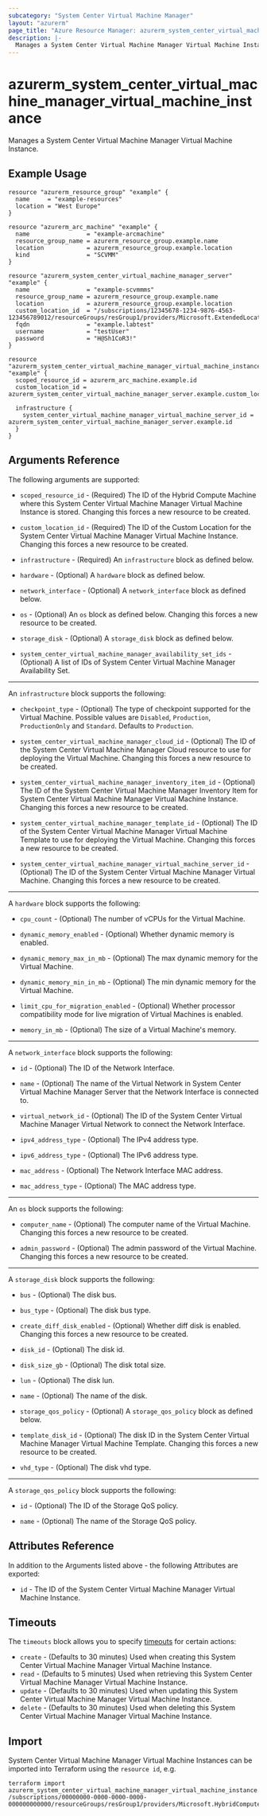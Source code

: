 ```yaml
---
subcategory: "System Center Virtual Machine Manager"
layout: "azurerm"
page_title: "Azure Resource Manager: azurerm_system_center_virtual_machine_manager_virtual_machine_instance"
description: |-
  Manages a System Center Virtual Machine Manager Virtual Machine Instance.
---
```


# azurerm_system_center_virtual_machine_manager_virtual_machine_instance

Manages a System Center Virtual Machine Manager Virtual Machine Instance.

## Example Usage

```hcl
resource "azurerm_resource_group" "example" {
  name     = "example-resources"
  location = "West Europe"
}

resource "azurerm_arc_machine" "example" {
  name                = "example-arcmachine"
  resource_group_name = azurerm_resource_group.example.name
  location            = azurerm_resource_group.example.location
  kind                = "SCVMM"
}

resource "azurerm_system_center_virtual_machine_manager_server" "example" {
  name                = "example-scvmmms"
  resource_group_name = azurerm_resource_group.example.name
  location            = azurerm_resource_group.example.location
  custom_location_id  = "/subscriptions/12345678-1234-9876-4563-123456789012/resourceGroups/resGroup1/providers/Microsoft.ExtendedLocation/customLocations/customLocation1"
  fqdn                = "example.labtest"
  username            = "testUser"
  password            = "H@Sh1CoR3!"
}

resource "azurerm_system_center_virtual_machine_manager_virtual_machine_instance" "example" {
  scoped_resource_id = azurerm_arc_machine.example.id
  custom_location_id = azurerm_system_center_virtual_machine_manager_server.example.custom_location_id

  infrastructure {
    system_center_virtual_machine_manager_virtual_machine_server_id = azurerm_system_center_virtual_machine_manager_server.example.id
  }
}
```

## Arguments Reference

The following arguments are supported:

* `scoped_resource_id` - (Required) The ID of the Hybrid Compute Machine where this System Center Virtual Machine Manager Virtual Machine Instance is stored. Changing this forces a new resource to be created.

* `custom_location_id` - (Required) The ID of the Custom Location for the System Center Virtual Machine Manager Virtual Machine Instance. Changing this forces a new resource to be created.

* `infrastructure` - (Required) An `infrastructure` block as defined below.

* `hardware` - (Optional) A `hardware` block as defined below.

* `network_interface` - (Optional) A `network_interface` block as defined below.

* `os` - (Optional) An `os` block as defined below. Changing this forces a new resource to be created.

* `storage_disk` - (Optional) A `storage_disk` block as defined below.

* `system_center_virtual_machine_manager_availability_set_ids` - (Optional) A list of IDs of System Center Virtual Machine Manager Availability Set.

---

An `infrastructure` block supports the following:

* `checkpoint_type` - (Optional) The type of checkpoint supported for the Virtual Machine. Possible values are `Disabled`, `Production`, `ProductionOnly` and `Standard`. Defaults to `Production`.

* `system_center_virtual_machine_manager_cloud_id` - (Optional) The ID of the System Center Virtual Machine Manager Cloud resource to use for deploying the Virtual Machine. Changing this forces a new resource to be created.

* `system_center_virtual_machine_manager_inventory_item_id` - (Optional) The ID of the System Center Virtual Machine Manager Inventory Item for System Center Virtual Machine Manager Virtual Machine Instance. Changing this forces a new resource to be created.

* `system_center_virtual_machine_manager_template_id` - (Optional) The ID of the System Center Virtual Machine Manager Virtual Machine Template to use for deploying the Virtual Machine. Changing this forces a new resource to be created.

* `system_center_virtual_machine_manager_virtual_machine_server_id` - (Optional) The ID of the System Center Virtual Machine Manager Virtual Machine. Changing this forces a new resource to be created.

---

A `hardware` block supports the following:

* `cpu_count` - (Optional) The number of vCPUs for the Virtual Machine.

* `dynamic_memory_enabled` - (Optional) Whether dynamic memory is enabled.

* `dynamic_memory_max_in_mb` - (Optional) The max dynamic memory for the Virtual Machine.

* `dynamic_memory_min_in_mb` - (Optional) The min dynamic memory for the Virtual Machine.

* `limit_cpu_for_migration_enabled` - (Optional) Whether processor compatibility mode for live migration of Virtual Machines is enabled.

* `memory_in_mb` - (Optional) The size of a Virtual Machine's memory.

---

A `network_interface` block supports the following:

* `id` - (Optional) The ID of the Network Interface.

* `name` - (Optional) The name of the Virtual Network in System Center Virtual Machine Manager Server that the Network Interface is connected to.

* `virtual_network_id` - (Optional) The ID of the System Center Virtual Machine Manager Virtual Network to connect the Network Interface.

* `ipv4_address_type` - (Optional) The IPv4 address type.

* `ipv6_address_type` - (Optional) The IPv6 address type.

* `mac_address` - (Optional) The Network Interface MAC address.

* `mac_address_type` - (Optional) The MAC address type.

---

An `os` block supports the following:

* `computer_name` - (Optional) The computer name of the Virtual Machine. Changing this forces a new resource to be created.

* `admin_password` - (Optional) The admin password of the Virtual Machine. Changing this forces a new resource to be created.

---

A `storage_disk` block supports the following:

* `bus` - (Optional) The disk bus.

* `bus_type` - (Optional) The disk bus type.

* `create_diff_disk_enabled` - (Optional) Whether diff disk is enabled. Changing this forces a new resource to be created.

* `disk_id` - (Optional) The disk id.

* `disk_size_gb` - (Optional) The disk total size.

* `lun` - (Optional) The disk lun.

* `name` - (Optional) The name of the disk.

* `storage_qos_policy` - (Optional) A `storage_qos_policy` block as defined below.

* `template_disk_id` - (Optional) The disk ID in the System Center Virtual Machine Manager Virtual Machine Template. Changing this forces a new resource to be created.

* `vhd_type` - (Optional) The disk vhd type.

---

A `storage_qos_policy` block supports the following:

* `id` - (Optional) The ID of the Storage QoS policy.

* `name` - (Optional) The name of the Storage QoS policy.

## Attributes Reference

In addition to the Arguments listed above - the following Attributes are exported:

* `id` - The ID of the System Center Virtual Machine Manager Virtual Machine Instance.

## Timeouts

The `timeouts` block allows you to specify [timeouts](https://www.terraform.io/docs/configuration/resources.html#timeouts) for certain actions:

* `create` - (Defaults to 30 minutes) Used when creating this System Center Virtual Machine Manager Virtual Machine Instance.
* `read` - (Defaults to 5 minutes) Used when retrieving this System Center Virtual Machine Manager Virtual Machine Instance.
* `update` - (Defaults to 30 minutes) Used when updating this System Center Virtual Machine Manager Virtual Machine Instance.
* `delete` - (Defaults to 30 minutes) Used when deleting this System Center Virtual Machine Manager Virtual Machine Instance.

## Import

System Center Virtual Machine Manager Virtual Machine Instances can be imported into Terraform using the `resource id`, e.g.

```shell
terraform import azurerm_system_center_virtual_machine_manager_virtual_machine_instance.example /subscriptions/00000000-0000-0000-0000-000000000000/resourceGroups/resGroup1/providers/Microsoft.HybridCompute/machines/machine1/providers/Microsoft.ScVmm/virtualMachineInstances/default
```
